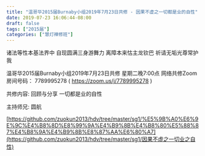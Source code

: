 ```yaml
---
title: "温哥华2015届Burnaby小组2019年7月23日共修 - 因果不虚之一切都是业的自性"
date: 2019-07-23 16:06:44-08:00
draft: false
tags: ["2015届"]
categories: ["慧灯禅修班"]
---
```

诸法等性本基法界中 自现圆满三身游舞力
离障本来怙主龙钦巴 祈请无垢光尊常护我

温哥华2015届Burnaby小组2019年7月23日共修
星期二晚7:00点
网络共修Zoom房间号码： 7789995278 ( https://zoom.us/j/7789995278 )

共修内容:
回顾与分享
一切都是业的自性

主持师兄: 圆航

[https://github.com/zuokun2013/hdv/tree/master/sg1/%E5%9B%A0%E6%9E%9C%E4%B8%8D%E8%99%9A%E4%B9%8B%E4%B8%80%E5%88%87%E4%B8%9A%E4%B9%8B%E8%87%AA%E6%80%A7](https://github.com/zuokun2013/hdv/tree/master/sg1/因果不虚之一切业之自性)



